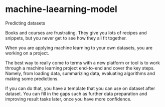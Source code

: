 # machine-laearning-model

Predicting datasets
  
Books and courses are frustrating. They give you lots of recipes and snippets, but you never get to see how they all fit together.

When you are applying machine learning to your own datasets, you are working on a project.


The best way to really come to terms with a new platform or tool is to work through a machine learning project end-to-end and cover the key steps. Namely, from loading data, summarizing data, evaluating algorithms and making some predictions.

If you can do that, you have a template that you can use on dataset after dataset. You can fill in the gaps such as further data preparation and improving result tasks later, once you have more confidence.
